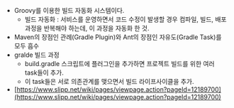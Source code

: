- Groovy를 이용한 빌드 자동화 시스템이다.
    - 빌드 자동화  : 서비스를 운영하면서 코드 수정이 발생할 경우 컴파일, 빌드, 배포 과정을 반복해야 하는데, 이 과정을 자동화 한 것.
- Maven의 장점인 관례(Gradle Plugin)와 Ant의 장점인 자유도(Gradle Task)를 모두 흡수
- gralde 빌드 과정
    - build.gradle 스크립트에 플러그인을 추가하면 프로젝트 빌드를 위한 여러 task들이 추가.
    - 이 task들은 서로 의존관계를 맺으면서 빌드 라이프사이클을 추가.
- [https://www.slipp.net/wiki/pages/viewpage.action?pageId=12189700](https://www.slipp.net/wiki/pages/viewpage.action?pageId=12189700)